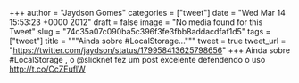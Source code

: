 
+++
author = "Jaydson Gomes"
categories = ["tweet"]
date = "Wed Mar 14 15:53:23 +0000 2012"
draft = false
image = "No media found for this Tweet"
slug = "74c35a07c090ba5c396f3fe3fbb8addacdfaf1d5"
tags = ["tweet"]
title = """Ainda sobre #LocalStorage..."""
tweet = true
tweet_url = "https://twitter.com/jaydson/status/179958413625798656"
+++
Ainda sobre #LocalStorage , o @slicknet fez um post excelente defendendo o uso http://t.co/CcZEuflW
